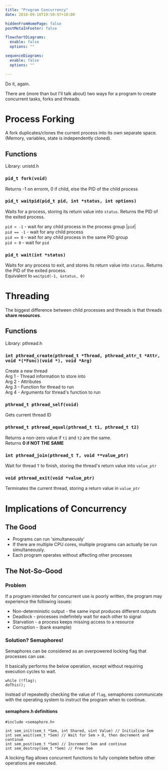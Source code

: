 ```yaml
---
title: "Program Concurrency"
date: 2018-09-16T19:50:57+10:00

hiddenFromHomePage: false
postMetaInFooter: false

flowchartDiagrams:
  enable: false
  options: ""

sequenceDiagrams: 
  enable: false
  options: ""

---
```


Do it, again.

There are (more than but I'll talk about) two ways for a program to create concurrent tasks, forks and threads.

# Process Forking
A fork duplicates/clones the current process into its own separate space.  
(Memory, variables, state is independently cloned).

## Functions
Library: unistd.h  

### `pid_t fork(void)`  
Returns -1 on errorm, 0 if child, else the PID of the child process

### `pid_t waitpid(pid_t pid, int *status, int options)`
Waits for a process, storing its return value into `status`. Returns the PID of the exited process.  

`pid < -1` - wait for any child process in the process group |`pid`|  
`pid == -1` - wait for any child process  
`pid == 0` - wait for any child process in the same PID group  
`pid > 0` - wait for `pid`  

### `pid_t wait(int *status)`
Waits for any process to exit, and stores its return value into `status`. Returns the PID of the exited process.  
Equivalent to `waitpid(-1, &status, 0)`

# Threading
The biggest difference between child processes and threads is that threads **share resources**.

## Functions
Library: pthread.h

### `int pthread_create(pthread_t *Thread, pthread_attr_t *Attr, void *(*Func)(void *), void *Arg)`
Create a new thread  
Arg 1 - Thread information to store into  
Arg 2 - Attributes  
Arg 3 - Function for thread to run  
Arg 4 - Arguments for thread's function to run  

### `pthread_t pthread_self(void)`
Gets current thread ID

### `pthread_t pthread_equal(pthread_t t1, pthread_t t2)`
Returns a non-zero value if `t1` and `t2` are the same.  
Returns **0 if NOT THE SAME**

### `int pthread_join(pthread_t T, void **value_ptr)`
Wait for thread `T` to finish, storing the thread's return value into `value_ptr`

### `void pthread_exit(void *value_ptr)`
Terminates the current thread, storing a return value in `value_ptr`

# Implications of Concurrency
## The Good
* Programs can run 'simultaneously'
* If there are multiple CPU cores, multiple programs can actually be run simultaneously.
* Each program operates without affecting other processes
## The Not-So-Good
### Problem
If a program intended for concurrent use is poorly written, the program may experience the following issues:  
* Non-deterministic output - the same input produces different outputs
* Deadlock - processes indefinitely wait for each other to signal
* Starvation - a process keeps missing access to a resource
* Corruption - (bank example)

### Solution? Semaphores!
Semaphores can be considered as an overpowered locking flag that processes can use.  

It basically performs the below operation, except without requiring execution cycles to wait.
```
while (!flag);
doThis();
```
Instead of repeatedly checking the value of `flag`, semaphores communicate with the operating system to instruct the program when to continue.

#### semaphore.h definitions
```
#include <semaphore.h>

int sem_init(sem_t *Sem, int Shared, uint Value) // Initialise Sem
int sem_wait(sem_t *Sem) // Wait for Sem > 0, then decrement and continue
int sem_post(sem_t *Sem) // Increment Sem and continue
int sem_destroy(sem_t *Sem) // Free Sem
```

A locking flag allows concurrent functions to fully complete before other operations are executed.